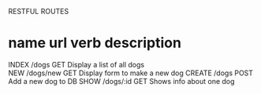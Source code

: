 RESTFUL ROUTES

name     url       verb     description   
======================================================
INDEX   /dogs      GET      Display a list of all dogs      
NEW     /dogs/new  GET      Display form to make a new dog
CREATE  /dogs      POST     Add a new dog to DB
SHOW    /dogs/:id  GET      Shows info about one dog